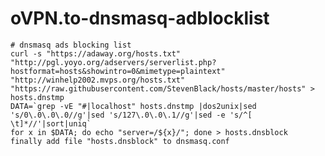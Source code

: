 # oVPN.to-dnsmasq-adblocklist

    # dnsmasq ads blocking list
    curl -s "https://adaway.org/hosts.txt" "http://pgl.yoyo.org/adservers/serverlist.php?hostformat=hosts&showintro=0&mimetype=plaintext" "http://winhelp2002.mvps.org/hosts.txt" "https://raw.githubusercontent.com/StevenBlack/hosts/master/hosts" > hosts.dnstmp 
    DATA=`grep -vE "#|localhost" hosts.dnstmp |dos2unix|sed 's/0\.0\.0\.0//g'|sed 's/127\.0\.0\.1//g'|sed -e 's/^[ \t]*//'|sort|uniq`
    for x in $DATA; do echo "server=/${x}/"; done > hosts.dnsblock
    finally add file "hosts.dnsblock" to dnsmasq.conf
